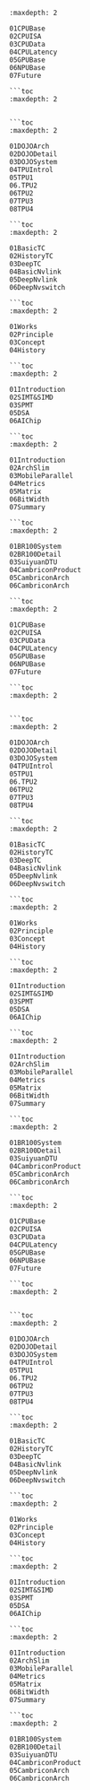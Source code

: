 
```toc
:maxdepth: 2

01CPUBase
02CPUISA
03CPUData
04CPULatency
05GPUBase
06NPUBase
07Future

```toc
:maxdepth: 2


```toc
:maxdepth: 2

01DOJOArch
02DOJODetail
03DOJOSystem
04TPUIntrol
05TPU1
06.TPU2
06TPU2
07TPU3
08TPU4

```toc
:maxdepth: 2

01BasicTC
02HistoryTC
03DeepTC
04BasicNvlink
05DeepNvlink
06DeepNvswitch

```toc
:maxdepth: 2

01Works
02Principle
03Concept
04History

```toc
:maxdepth: 2

01Introduction
02SIMT&SIMD
03SPMT
05DSA
06AIChip

```toc
:maxdepth: 2

01Introduction
02ArchSlim
03MobileParallel
04Metrics
05Matrix
06BitWidth
07Summary

```toc
:maxdepth: 2

01BR100System
02BR100Detail
03SuiyuanDTU
04CambriconProduct
05CambriconArch
06CambriconArch

```toc
:maxdepth: 2

01CPUBase
02CPUISA
03CPUData
04CPULatency
05GPUBase
06NPUBase
07Future

```toc
:maxdepth: 2


```toc
:maxdepth: 2

01DOJOArch
02DOJODetail
03DOJOSystem
04TPUIntrol
05TPU1
06.TPU2
06TPU2
07TPU3
08TPU4

```toc
:maxdepth: 2

01BasicTC
02HistoryTC
03DeepTC
04BasicNvlink
05DeepNvlink
06DeepNvswitch

```toc
:maxdepth: 2

01Works
02Principle
03Concept
04History

```toc
:maxdepth: 2

01Introduction
02SIMT&SIMD
03SPMT
05DSA
06AIChip

```toc
:maxdepth: 2

01Introduction
02ArchSlim
03MobileParallel
04Metrics
05Matrix
06BitWidth
07Summary

```toc
:maxdepth: 2

01BR100System
02BR100Detail
03SuiyuanDTU
04CambriconProduct
05CambriconArch
06CambriconArch

```toc
:maxdepth: 2

01CPUBase
02CPUISA
03CPUData
04CPULatency
05GPUBase
06NPUBase
07Future

```toc
:maxdepth: 2


```toc
:maxdepth: 2

01DOJOArch
02DOJODetail
03DOJOSystem
04TPUIntrol
05TPU1
06.TPU2
06TPU2
07TPU3
08TPU4

```toc
:maxdepth: 2

01BasicTC
02HistoryTC
03DeepTC
04BasicNvlink
05DeepNvlink
06DeepNvswitch

```toc
:maxdepth: 2

01Works
02Principle
03Concept
04History

```toc
:maxdepth: 2

01Introduction
02SIMT&SIMD
03SPMT
05DSA
06AIChip

```toc
:maxdepth: 2

01Introduction
02ArchSlim
03MobileParallel
04Metrics
05Matrix
06BitWidth
07Summary

```toc
:maxdepth: 2

01BR100System
02BR100Detail
03SuiyuanDTU
04CambriconProduct
05CambriconArch
06CambriconArch
